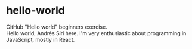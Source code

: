# hello-world
GitHub "Hello world" beginners exercise.  
Hello world, Andrés Siri here. I'm very enthusiastic about programming in JavaScript, mostly in React.
